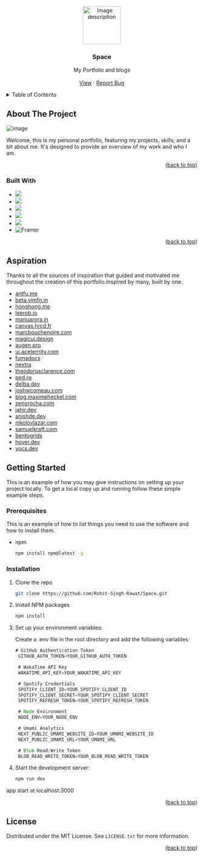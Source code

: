 
<a id="readme-top"></a>
<br />
<div align="center">
  <a href="https://github.com/Rohit-Singh-Rawat/Space">
    <img src="https://github.com/user-attachments/assets/44c27d9c-d204-4702-908f-e82ee63745a6" alt="Image description" width="100" />
  </a>

<h3 align="center">Space</h3>

  <p align="center">
    My Portfolio and blogs
    <br />
    <br />
    <a href="https://rohitsinghrawat.tech">View</a>
    ·
    <a href="mailto:rohitzrawat2003@gmail.com">Report Bug</a>
  </p>
</div>



<details>
  <summary>Table of Contents</summary>
  <ol>
    <li>
      <a href="#about-the-project">About The Project</a>
      <ul>
        <li><a href="#built-with">Built With</a></li>
      </ul>
    </li>
    <li><a href="#aspiration">Aspiration</a></li>
    <li>
      <a href="#getting-started">Getting Started</a>
      <ul>
        <li><a href="#prerequisites">Prerequisites</a></li>
        <li><a href="#installation">Installation</a></li>
      </ul>
    </li>
    <li><a href="#license">License</a></li>
  </ol>
</details>



<!-- ABOUT THE PROJECT -->
## About The Project
![image](https://github.com/user-attachments/assets/979b65bb-4a01-4a4d-93bd-70287b414296)

Welcome, this is my personal portfolio, featuring my projects, skills, and a bit about me. It's designed to provide an overview of my work and who I am.


<p align="right">(<a href="#readme-top">back to top</a>)</p>



### Built With

* <img src="https://img.shields.io/badge/next%20js-000000?style=for-the-badge&logo=nextdotjs&logoColor=white" />
* <img src="https://img.shields.io/badge/React-20232A?style=for-the-badge&logo=react&logoColor=61DAFB" />
* <img src="https://img.shields.io/badge/TypeScript-007ACC?style=for-the-badge&logo=typescript&logoColor=white" />
* <img src="https://img.shields.io/badge/Tailwind_CSS-38B2AC?style=for-the-badge&logo=tailwind-css&logoColor=white"/>
* <img src="https://img.shields.io/badge/shadcn%2Fui-000000?style=for-the-badge&logo=shadcnui&logoColor=white"/>
* ![Framer](https://img.shields.io/badge/Framer-black?style=for-the-badge&logo=framer&logoColor=blue)


<p align="right">(<a href="#readme-top">back to top</a>)</p>

## Aspiration
Thanks to all the sources of inspiration that guided and motivated me throughout the creation of this portfolio.Inspired by many, built by one.

- [antfu.me](https://antfu.me/)
- [beta.vimfn.in](https://beta.vimfn.in)
- [honghong.me](https://honghong.me)
- [leerob.io](https://leerob.io)
- [manuarora.in](https://manuarora.in/)
- [canvas.hrcd.fr](https://canvas.hrcd.fr/)
- [marcbouchenoire.com](https://marcbouchenoire.com)
- [magicui.design](https://magicui.design/)
- [augen.pro](https://augen.pro/)
- [ui.aceternity.com](https://ui.aceternity.com/)
- [fumadocs](https://fumadocs.vercel.app/) 
- [nextra](https://nextra.site/)
- [theodorusclarence.com](https://theodorusclarence.com/)
- [ped.ro](https://ped.ro/)
- [delba.dev](https://delba.dev/)
- [joshwcomeau.com](https://www.joshwcomeau.com/)
- [blog.maximeheckel.com](https://blog.maximeheckel.com/)
- [zenorocha.com](https://zenorocha.com/)
- [jahir.dev](https://jahir.dev/)
- [anishde.dev](https://anishde.dev/)
- [nikolovlazar.com](https://nikolovlazar.com/)
- [samuelkraft.com](https://samuelkraft.com/)
- [bentogrids](https://bentogrids.com/)
- [hover.dev](https://www.hover.dev/)
- [vocs.dev](https://vocs.dev/)

<!-- GETTING STARTED -->
## Getting Started

This is an example of how you may give instructions on setting up your project locally.
To get a local copy up and running follow these simple example steps.

### Prerequisites

This is an example of how to list things you need to use the software and how to install them.
* npm
  ```sh
  npm install npm@latest -g
  ```

### Installation

1. Clone the repo
   ```sh
   git clone https://github.com/Rohit-Singh-Rawat/Space.git
   ```
2. Install NPM packages
   ```sh
   npm install
   ```
3. Set up your environment variables:

     Create a .env file in the root directory and add the following variables:
   ```js
   # GitHub Authentication Token
    GITHUB_AUTH_TOKEN=YOUR_GITHUB_AUTH_TOKEN

    # WakaTime API Key
    WAKATIME_API_KEY=YOUR_WAKATIME_API_KEY

    # Spotify Credentials
    SPOTIFY_CLIENT_ID=YOUR_SPOTIFY_CLIENT_ID
    SPOTIFY_CLIENT_SECRET=YOUR_SPOTIFY_CLIENT_SECRET
    SPOTIFY_REFRESH_TOKEN=YOUR_SPOTIFY_REFRESH_TOKEN

    # Node Environment
    NODE_ENV=YOUR_NODE_ENV

    # Umami Analytics
    NEXT_PUBLIC_UMAMI_WEBSITE_ID=YOUR_UMAMI_WEBSITE_ID
    NEXT_PUBLIC_UMAMI_URL=YOUR_UMAMI_URL

    # Blob Read/Write Token
    BLOB_READ_WRITE_TOKEN=YOUR_BLOB_READ_WRITE_TOKEN

   ```
5. Start the development server:
   ```sh
   npm run dev
   ```
app start at localhost:3000
<p align="right">(<a href="#readme-top">back to top</a>)</p>






<!-- LICENSE -->
## License

Distributed under the MIT License. See `LICENSE.txt` for more information.

<p align="right">(<a href="#readme-top">back to top</a>)</p>


